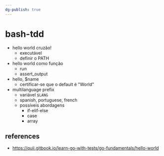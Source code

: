 ```yaml
---
dg-publish: true
---
```

# bash-tdd

- hello world cruzão!
    - executável
    - definir o PATH
- hello world como função
    - run
    - assert_output
- hello, $name
    - certificar-se que o default é "World"
- multilanguage prefix
    - variável `$LANG`
    - spanish, portuguese, french
    - possíveis abordagens
        - if-elif-else
        - case
        - array


## references

- <https://quii.gitbook.io/learn-go-with-tests/go-fundamentals/hello-world>
